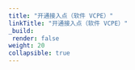 ```yaml
---
title: "开通接入点（软件 VCPE）"
linkTitle: "开通接入点（软件 VCPE）"
_build:
 render: false 
weight: 20
collapsible: true
---
```



